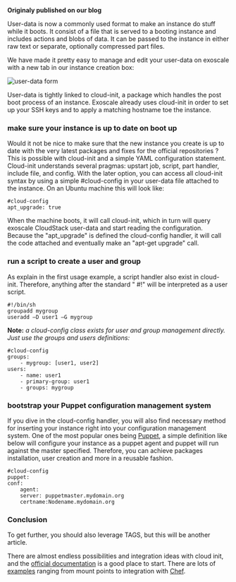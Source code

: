 __Originaly published on our blog__

User-data is now a commonly used format to make an instance do stuff while it boots. It consist of a file that is served to a booting instance and includes actions and blobs of data. It can be passed to the instance in either raw text or separate, optionally compressed part files.

We have made it pretty easy to manage and edit your user-data on exoscale with a new tab in our instance creation box:

![user-data form](/static/images/kb/userdata.png)

User-data is tightly linked to cloud-init, a package which handles the post boot process of an instance. Exoscale already uses cloud-init in order to set up your SSH keys and to apply a matching hostname toe the instance.


### make sure your instance is up to date on boot up

Would it not be nice to make sure that the new instance you create is up to date with the very latest packages and fixes for the official repositories ? This is possible with cloud-init and a simple YAML configuration statement. Cloud-init understands several pragmas: upstart job, script, part handler, include file, and config. With the later option, you can access all cloud-init syntax by using a simple #cloud-config in your user-data file attached to the instance.
On an Ubuntu machine this will look like:

    #cloud-config
    apt_upgrade: true

When the machine boots, it will call cloud-init, which in turn will query exoscale CloudStack user-data and start reading the configuration. Because the "apt_upgrade" is defined the cloud-config handler, it will call the code attached and eventually make an "apt-get upgrade" call.

### run a script to create a user and group

As explain in the first usage example, a script handler also exist in cloud-init. Therefore, anything after the standard " #!" will be interpreted as a user  script.

    #!/bin/sh
    groupadd mygroup
    useradd –D user1 –G mygroup



__Note:__  _a cloud-config class exists for user and group management directly. Just use the groups and users definitions:_

    #cloud-config
    groups:
        - mygroup: [user1, user2]
    users:
        - name: user1
        - primary-group: user1
        - groups: mygroup

### bootstrap your Puppet configuration management system

If you dive in the cloud-config handler, you will also find necessary method for inserting your instance right into your configuration management system. One of the most popular ones being [Puppet](https://puppetlabs.com/community/overview/), a simple definition like below will configure your instance as a puppet agent and puppet will run against the master specified. Therefore, you can achieve packages installation, user creation and more in a reusable fashion.

    #cloud-config
    puppet: 
    conf:
        agent:
        server: puppetmaster.mydomain.org
        certname:Nodename.mydomain.org

### Conclusion

To get further, you should also leverage TAGS, but this will be another article.

There are almost endless possibilities and integration ideas with cloud init, and the [official documentation](https://cloudinit.readthedocs.org/en/latest/) is a good place to start. There are lots of [examples](https://cloudinit.readthedocs.org/en/latest/topics/examples.html) ranging from mount points to integration with [Chef](http://docs.opscode.com/index.html).

